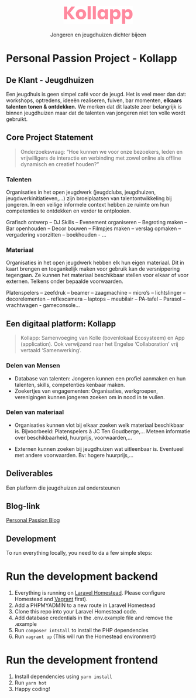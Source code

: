 <p align="center">
<img src="/public/assets/img/kollapp.svg" alt="Kollapp Logo" height="50"><br><br>
Jongeren en jeugdhuizen dichter bijeen
</p>

# Personal Passion Project - Kollapp

## De Klant - Jeugdhuizen

Een jeugdhuis is geen simpel café voor de jeugd. Het is veel meer dan dat: workshops, optredens, ideeën realiseren, fuiven, bar momenten, **elkaars talenten tonen & ontdekken.** We merken dat dit laatste zeer belangrijk is binnen jeugdhuizen maar dat de talenten van jongeren niet ten volle wordt gebruikt.

## Core Project Statement

> Onderzoeksvraag:
> “Hoe kunnen we voor onze bezoekers, leden en vrijwilligers de interactie en verbinding met zowel online als offline dynamisch en creatief houden?”

### Talenten

Organisaties in het open jeugdwerk (jeugdclubs, jeugdhuizen, jeugdwerkinitiatieven,…) zijn broeiplaatsen van talentontwikkeling bij jongeren. In een veilige informele context hebben ze ruimte om hun competenties te ontdekken en verder te ontplooien.

Grafisch ontwerp – DJ Skills – Evenement organiseren – Begroting maken – Bar openhouden – Decor bouwen – Filmpjes maken – verslag opmaken – vergadering voorzitten – boekhouden - …

### Materiaal

Organisaties in het open jeugdwerk hebben elk hun eigen materiaal. Dit in kaart brengen en toegankelijk maken voor gebruik kan de versnippering tegengaan. Ze kunnen het materiaal beschikbaar stellen voor elkaar of voor externen. Telkens onder bepaalde voorwaarden.

Platenspelers – zeefdruk – beamer – zaagmachine – micro’s – lichtslinger – decorelementen – reflexcamera – laptops – meubilair – PA-tafel – Parasol – vrachtwagen - gameconsole…

## Een digitaal platform: Kollapp

> Kollapp: Samenvoeging van Kolle (bovenlokaal Ecosysteem) en App (application). Ook verwijzend naar het Engelse ‘Collaboration’ vrij vertaald ‘Samenwerking’.

### Delen van Mensen

- Database van talenten: Jongeren kunnen een profiel aanmaken en hun talenten, skills, competenties kenbaar maken.
- Zoekertjes van engagementen: Organisaties, werkgroepen, verenigingen kunnen jongeren zoeken om in nood in te vullen.

### Delen van materiaal

- Organisaties kunnen vlot bij elkaar zoeken welk materiaal beschikbaar is. Bijvoorbeeld: Platenspelers à JC Ten Goudberge,… Meteen informatie over beschikbaarheid, huurprijs, voorwaarden,…

- Externen kunnen zoeken bij jeugdhuizen wat uitleenbaar is. Eventueel met andere voorwaarden. Bv: hogere huurprijs,…

## Deliverables

Een platform die jeugdhuizen zal ondersteunen

## Blog-link

[Personal Passion Blog](https://ewoutverhamme.wixsite.com/passionproject)

## Development

To run everything locally, you need to da a few simple steps: 

# Run the development backend
1. Everything is running on [Laravel Homestead](https://laravel.com/docs/8.x/homestead). Please configure Homestead and [Vagrant](https://www.vagrantup.com/) first). 
2. Add a PHPMYADMIN to a new route in Laravel Homestead
3. Clone this repo into your Laravel Homestead code.
4. Add database credentials in the .env.example file and remove the .example
5. Run <code>composer intstall</code> to install the PHP dependencies
4. Run <code>vagrant up</code> (This will run the Homestead environment)

# Run the development frontend
1. Install dependencies using <code>yarn install</code>
2. Run <code>yarn hot</code>
3. Happy coding!